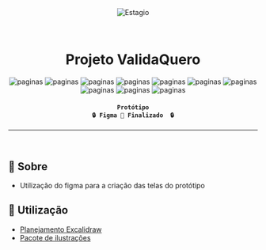 <div align="center" id="top"> 
  <img src="./.github/app.gif" alt="Estagio" />

  &#xa0;
</div>

<h1 align="center">
	Projeto ValidaQuero
</h1>

<p align="center">
  <img alt="paginas" src="https://img.shields.io/badge/dashboard-finalizado-green">
  <img alt="paginas" src="https://img.shields.io/badge/login-finalizado-green">
  <img alt="paginas" src="https://img.shields.io/badge/cadastro-finalizado-green">
  <img alt="paginas" src="https://img.shields.io/badge/pagina_principal-finalizado-green">
  <img alt="paginas" src="https://img.shields.io/badge/pagina_inicial-finalizado-green">
  <img alt="paginas" src="https://img.shields.io/badge/criação_de_template-finalizado-green">
  <img alt="paginas" src="https://img.shields.io/badge/tela_usuarios-finalizado-green">
  <img alt="paginas" src="https://img.shields.io/badge/upload_arquivos-finalizado-green">
  <img alt="paginas" src="https://img.shields.io/badge/meu_perfil-finalizado-green">
  <img alt="paginas" src="https://img.shields.io/badge/pagina_de_templates-finalizado-green">
</p>

<!-- Status -->

<h4 align="center"> 
	
	Protótipo
	🔒 Figma 🚀 Finalizado  🔒
</h4> 

<hr>

<br>

## :dart: Sobre ##

- Utilização do figma para a criação das telas do protótipo

## :rocket: Utilização ##

- [Planejamento Excalidraw](https://excalidraw.com/#json=965q1ALN3HIEahRHDpwFn,mNdMTPpnCXavz5N4M7HOrQ)
- [Pacote de ilustrações](https://www.drawkit.com/illustrations/product-project-managers-illustrations)
